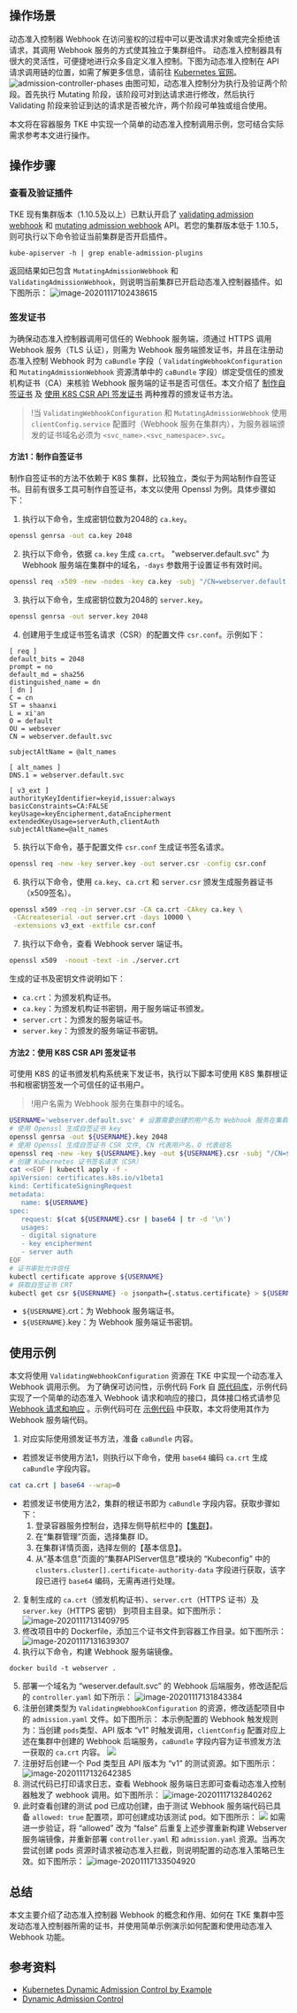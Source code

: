 ## 操作场景
动态准入控制器 Webhook 在访问鉴权的过程中可以更改请求对象或完全拒绝该请求，其调用 Webhook 服务的方式使其独立于集群组件。
动态准入控制器具有很大的灵活性，可便捷地进行众多自定义准入控制。下图为动态准入控制在 API 请求调用链的位置，如需了解更多信息，请前往 [Kubernetes 官网](https://kubernetes.io/blog/2019/03/21/a-guide-to-kubernetes-admission-controllers/)。
![admission-controller-phases](https://main.qcloudimg.com/raw/85a757f42598097d24f3eae3736261b9.png)
由图可知，动态准入控制分为执行及验证两个阶段。首先执行 Mutating 阶段，该阶段可对到达请求进行修改，然后执行 Validating 阶段来验证到达的请求是否被允许，两个阶段可单独或组合使用。

本文将在容器服务 TKE 中实现一个简单的动态准入控制调用示例，您可结合实际需求参考本文进行操作。

## 操作步骤
### 查看及验证插件
TKE 现有集群版本（1.10.5及以上）已默认开启了 [validating admission webhook](https://kubernetes.io/docs/reference/access-authn-authz/admission-controllers/#validatingadmissionwebhook) 和  [mutating admission webhook](https://kubernetes.io/docs/reference/access-authn-authz/admission-controllers/#mutatingadmissionwebhook) API。若您的集群版本低于 1.10.5，则可执行以下命令验证当前集群是否开启插件。
```
kube-apiserver -h | grep enable-admission-plugins
```
返回结果如已包含 `MutatingAdmissionWebhook` 和 `ValidatingAdmissionWebhook`，则说明当前集群已开启动态准入控制器插件。如下图所示：
![image-20201117102438615](https://main.qcloudimg.com/raw/534694e9a6976d0ec18d2e1074932126.png)

### 签发证书
为确保动态准入控制器调用可信任的 Webhook 服务端，须通过 HTTPS 调用 Webhook 服务（TLS 认证），则需为 Webhook 服务端颁发证书，并且在注册动态准入控制 Webhook 时为 `caBundle`  字段（ `ValidatingWebhookConfiguration` 和 `MutatingAdmissionWebhook` 资源清单中的 `caBundle` 字段）绑定受信任的颁发机构证书（CA）来核验 Webhook 服务端的证书是否可信任。本文介绍了 [制作自签证书](#Method1) 及 [使用 K8S CSR API 签发证书](#Method2) 两种推荐的颁发证书方法。
>!当 `ValidatingWebhookConfiguration` 和 `MutatingAdmissionWebhook` 使用 `clientConfig.service` 配置时（Webhook 服务在集群内），为服务器端颁发的证书域名必须为 `<svc_name>.<svc_namespace>.svc`。

<span id = "Method1"></span>
#### 方法1：制作自签证书 
制作自签证书的方法不依赖于 K8S 集群，比较独立，类似于为网站制作自签证书。目前有很多工具可制作自签证书，本文以使用 Openssl 为例。具体步骤如下：
1. 执行以下命令，生成密钥位数为2048的 `ca.key`。
```bash
openssl genrsa -out ca.key 2048
```
2. 执行以下命令，依据 `ca.key` 生成 `ca.crt`。
"webserver.default.svc" 为 Webhook 服务端在集群中的域名，`-days` 参数用于设置证书有效时间。
```bash
openssl req -x509 -new -nodes -key ca.key -subj "/CN=webserver.default.svc" -days 10000 -out ca.crt
```
3. 执行以下命令，生成密钥位数为2048的 `server.key`。
```bash
openssl genrsa -out server.key 2048
```
4. 创建用于生成证书签名请求（CSR）的配置文件 `csr.conf`。示例如下： 
```text
[ req ]
default_bits = 2048
prompt = no
default_md = sha256
distinguished_name = dn
[ dn ]
C = cn
ST = shaanxi
L = xi'an
O = default
OU = websever
CN = webserver.default.svc

subjectAltName = @alt_names

[ alt_names ]
DNS.1 = webserver.default.svc

[ v3_ext ]
authorityKeyIdentifier=keyid,issuer:always
basicConstraints=CA:FALSE
keyUsage=keyEncipherment,dataEncipherment
extendedKeyUsage=serverAuth,clientAuth
subjectAltName=@alt_names
```
5. 执行以下命令，基于配置文件 `csr.conf` 生成证书签名请求。
```bash
openssl req -new -key server.key -out server.csr -config csr.conf
```
6. 执行以下命令，使用 `ca.key`、`ca.crt` 和 `server.csr` 颁发生成服务器证书（x509签名）。

```bash
openssl x509 -req -in server.csr -CA ca.crt -CAkey ca.key \
 -CAcreateserial -out server.crt -days 10000 \
 -extensions v3_ext -extfile csr.conf
```
7. 执行以下命令，查看 Webhook server 端证书。
```bash
openssl x509  -noout -text -in ./server.crt
```
生成的证书及密钥文件说明如下：
- `ca.crt`：为颁发机构证书。
- `ca.key`：为颁发机构证书密钥，用于服务端证书颁发。
- `server.crt`：为颁发的服务端证书。
- `server.key`：为颁发的服务端证书密钥。

<span id = "Method2"></span>
#### 方法2：使用 K8S CSR API 签发证书
可使用 K8S 的证书颁发机构系统来下发证书，执行以下脚本可使用 K8S 集群根证书和根密钥签发一个可信任的证书用户。
>!用户名需为 Webhook  服务在集群中的域名。

```bash
USERNAME='webserver.default.svc' # 设置需要创建的用户名为 Webhook 服务在集群中的域名
# 使用 Openssl 生成自签证书 key
openssl genrsa -out ${USERNAME}.key 2048
# 使用 Openssl 生成自签证书 CSR 文件, CN 代表用户名，O 代表组名
openssl req -new -key ${USERNAME}.key -out ${USERNAME}.csr -subj "/CN=${USERNAME}/O=${USERNAME}" 
# 创建 Kubernetes 证书签名请求（CSR）
cat <<EOF | kubectl apply -f -
apiVersion: certificates.k8s.io/v1beta1
kind: CertificateSigningRequest
metadata:
   name: ${USERNAME}
spec:
   request: $(cat ${USERNAME}.csr | base64 | tr -d '\n')
   usages:
   - digital signature
   - key encipherment
   - server auth
EOF
# 证书审批允许信任
kubectl certificate approve ${USERNAME}
# 获取自签证书 CRT
kubectl get csr ${USERNAME} -o jsonpath={.status.certificate} > ${USERNAME}.crt
```
 - `${USERNAME}`.crt：为 Webhook 服务端证书。
 -  `${USERNAME}`.key：为 Webhook 服务端证书密钥。


## 使用示例
本文将使用 `ValidatingWebhookConfiguration` 资源在 TKE 中实现一个动态准入 Webhook 调用示例。
为了确保可访问性，示例代码 Fork 自 [原代码库](https://github.com/larkintuckerllc/hello-dynamic-admission-control.git)，示例代码实现了一个简单的动态准入 Webhook 请求和响应的接口，具体接口格式请参见 [Webhook 请求和响应](https://kubernetes.io/docs/reference/access-authn-authz/extensible-admission-controllers/#request) 。示例代码可在 [示例代码](https://github.com/imjokey/hello-dynamic-admission-control) 中获取，本文将使用其作为 Webhook 服务端代码。

1. 对应实际使用颁发证书方法，准备 `caBundle` 内容。
 - 若颁发证书使用方法1，则执行以下命令，使用 `base64`  编码 `ca.crt` 生成 `caBundle` 字段内容。
```bash
cat ca.crt | base64 --wrap=0 
```
 - 若颁发证书使用方法2，集群的根证书即为 `caBundle` 字段内容。获取步骤如下：
    1. 登录容器服务控制台，选择左侧导航栏中的【[集群](https://console.cloud.tencent.com/tke2/cluster?rid=1)】。
    2. 在“集群管理”页面，选择集群 ID。
    3. 在集群详情页面，选择左侧的【基本信息】。
    4. 从“基本信息”页面的“集群APIServer信息”模块的 “Kubeconfig” 中的 `clusters.cluster[].certificate-authority-data` 字段进行获取，该字段已进行 `base64` 编码，无需再进行处理。
2. 复制生成的 `ca.crt`（颁发机构证书）、`server.crt`（HTTPS 证书）及 `server.key`（HTTPS 密钥） 到项目主目录。如下图所示：
![image-20201117131409795](https://main.qcloudimg.com/raw/61d2ad7f881606af8271abfbbb78d88b.png)
3. 修改项目中的 Dockerfile，添加三个证书文件到容器工作目录。如下图所示：
![image-20201117131639307](https://main.qcloudimg.com/raw/a2faa20c9c1db85075458bde232840ea.png)
4. 执行以下命令，构建 Webhook 服务端镜像。
```
docker build -t webserver .
```
5. 部署一个域名为 “weserver.default.svc” 的 Webhook 后端服务，修改适配后的 `controller.yaml` 如下所示：
![image-20201117131843384](https://main.qcloudimg.com/raw/4d06816731be0b1ea3478a5fc3938f8b.png)
6. 注册创建类型为 `ValidatingWebhookConfiguration` 的资源，修改适配项目中的 `admission.yaml` 文件。如下图所示：
本示例配置的 Webhook 触发规则为：当创建 `pods`类型、API 版本 “v1” 时触发调用，`clientConfig` 配置对应上述在集群中创建的 Webhook 后端服务，`caBundle`  字段内容为证书颁发方法一获取的 `ca.crt` 内容。
![](https://main.qcloudimg.com/raw/239814926510536dc17619bd77d8acad.png)
7. 注册好后创建一个 Pod 类型且 API 版本为 “v1” 的测试资源。如下图所示：
![image-20201117132642385](https://main.qcloudimg.com/raw/cc2b9a842085f319a42b54ec7366936a.png)  
8. 测试代码已打印请求日志，查看 Webhook 服务端日志即可查看动态准入控制器触发了 webhook 调用。如下图所示：
![image-20201117132840262](https://main.qcloudimg.com/raw/877c7eb459fff8f3e8e4a56c6893d0f5.png)
9. 此时查看创建的测试 pod 已成功创建，由于测试 Webhook 服务端代码已具备 `allowed: true` 配置项，即可创建成功该测试 pod。如下图所示：
![](https://main.qcloudimg.com/raw/1d46955ef82a072194a80b9c434cbd89.png)
如需进一步验证，将 “allowed” 改为 “false” 后重复上述步骤重新构建 Webserver 服务端镜像，并重新部署 `controller.yaml` 和 `admission.yaml` 资源。当再次尝试创建 pods 资源时请求被动态准入拦截，则说明配置的动态准入策略已生效。如下图所示：
   ![image-20201117133504920](https://main.qcloudimg.com/raw/3df15331208bf316fc06e432598658ae.png)

## 总结
本文主要介绍了动态准入控制器 Webhook 的概念和作用、如何在 TKE 集群中签发动态准入控制器所需的证书，并使用简单示例演示如何配置和使用动态准入 Webhook 功能。



## 参考资料
- [Kubernetes Dynamic Admission Control by Example]( https://codeburst.io/kubernetes-dynamic-admission-control-by-example-d8cc2912027c )
- [Dynamic Admission Control](https://kubernetes.io/docs/reference/access-authn-authz/extensible-admission-controllers/)
